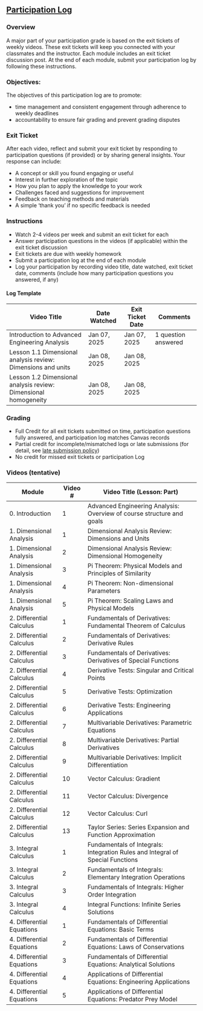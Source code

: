 ## [Participation Log](https://aselshall.github.io/aea/hw/participation)

### Overview
A major part of your participation grade is based on the exit tickets of weekly videos. These exit tickets will keep you connected with your classmates and the instructor. Each module includes an exit ticket discussion post. At the end of each module, submit your participation log by following these instructions.  

### Objectives:
The objectives of this participation log are to promote:
- time management and consistent engagement through adherence to weekly deadlines
- accountability to ensure fair grading and prevent grading disputes

### Exit Ticket  
After each video, reflect and submit your exit ticket by responding to participation questions (if provided) or by sharing general insights. Your response can include:  
- A concept or skill you found engaging or useful
- Interest in further exploration of the topic  
- How you plan to apply the knowledge to your work 
- Challenges faced and suggestions for improvement  
- Feedback on teaching methods and materials  
- A simple ‘thank you’ if no specific feedback is needed  

### Instructions
- Watch 2-4 videos per week and submit an exit ticket for each
- Answer participation questions in the videos (if applicable) within the exit ticket discussion
- Exit tickets are due with weekly homework  
- Submit a participation log at the end of each module  
- Log your participation by recording video title, date watched, exit ticket date, comments (include how many participation questions you answered, if any)

#### Log Template

| Video Title                              | Date Watched | Exit Ticket Date | Comments |  
|---------------------------------------------|------------------|----------------------|--------------|  
| Introduction to Advanced Engineering Analysis | Jan 07, 2025     | Jan 07, 2025         | 1 question answered |  
| Lesson 1.1 Dimensional analysis review: Dimensions and units | Jan 08, 2025     | Jan 08, 2025         |              |  
| Lesson 1.2 Dimensional analysis review: Dimensional homogeneity | Jan 08, 2025     | Jan 08, 2025         |  |  

### Grading
- Full Credit for all exit tickets submitted on time, participation questions fully answered, and participation log matches Canvas records
- Partial credit for incomplete/mismatched logs or late submissions (for detail, see [late submission policy](https://aselshall.github.io/aea/#late-homework-policy))
- No credit for missed exit tickets or participation Log


### Videos (tentative)

  
| Module                 | Video # | Video Title (Lesson: Part)                                                  |
|------------------------|---------|------------------------------------------------------------------------------|
| 0. Introduction         | 1       | Advanced Engineering Analysis: Overview of course structure and goals       |
| 1. Dimensional Analysis | 1       | Dimensional Analysis Review: Dimensions and Units                           |
| 1. Dimensional Analysis | 2       | Dimensional Analysis Review: Dimensional Homogeneity                        |
| 1. Dimensional Analysis | 3       | Pi Theorem: Physical Models and Principles of Similarity                    |
| 1. Dimensional Analysis | 4       | Pi Theorem: Non-dimensional Parameters                                      |
| 1. Dimensional Analysis | 5       | Pi Theorem: Scaling Laws and Physical Models                                |
| 2. Differential Calculus| 1       | Fundamentals of Derivatives: Fundamental Theorem of Calculus                |
| 2. Differential Calculus| 2       | Fundamentals of Derivatives: Derivative Rules                               |
| 2. Differential Calculus| 3       | Fundamentals of Derivatives: Derivatives of Special Functions               |
| 2. Differential Calculus| 4       | Derivative Tests: Singular and Critical Points                              |
| 2. Differential Calculus| 5       | Derivative Tests: Optimization                                              |
| 2. Differential Calculus| 6       | Derivative Tests: Engineering Applications                                  |
| 2. Differential Calculus| 7       | Multivariable Derivatives: Parametric Equations                             |
| 2. Differential Calculus| 8       | Multivariable Derivatives: Partial Derivatives                              |
| 2. Differential Calculus| 9       | Multivariable Derivatives: Implicit Differentiation                         |
| 2. Differential Calculus| 10      | Vector Calculus: Gradient                                                   |
| 2. Differential Calculus| 11      | Vector Calculus: Divergence                                                 |
| 2. Differential Calculus| 12      | Vector Calculus: Curl                                                       |
| 2. Differential Calculus| 13      | Taylor Series: Series Expansion and Function Approximation                  |
| 3. Integral Calculus    | 1       | Fundamentals of Integrals: Integration Rules and Integral of Special Functions|
| 3. Integral Calculus    | 2       | Fundamentals of Integrals: Elementary Integration Operations                |
| 3. Integral Calculus    | 3       | Fundamentals of Integrals: Higher Order Integration                         |
| 3. Integral Calculus    | 4       | Integral Functions: Infinite Series Solutions                               |
| 4. Differential Equations| 1      | Fundamentals of Differential Equations: Basic Terms                         |
| 4. Differential Equations| 2      | Fundamentals of Differential Equations: Laws of Conservations               |
| 4. Differential Equations| 3      | Fundamentals of Differential Equations: Analytical Solutions                |
| 4. Differential Equations| 4      | Applications of Differential Equations: Engineering Applications            |
| 4. Differential Equations| 5      | Applications of Differential Equations: Predator Prey Model                 |

